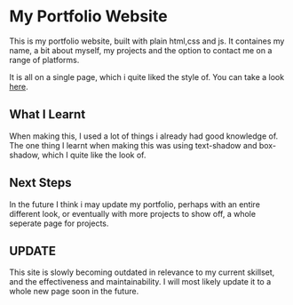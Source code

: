 # My Portfolio Website
This is my portfolio website, built with plain html,css and js.
It containes my name, a bit about myself, my projects and the option to contact me on a range of platforms.

It is all on a single page, which i quite liked the style of. You can take a look [here](https://br3nd0g.github.io/portfolio/).

## What I Learnt
When making this, I used a lot of things i already had good knowledge of. The one thing I learnt when making this was using text-shadow and box-shadow, which I quite like the look of.

## Next Steps
In the future I think i may update my portfolio, perhaps with an entire different look, or eventually with more projects to show off, a whole seperate page for projects.

## UPDATE

This site is slowly becoming outdated in relevance to my current skillset, and the effectiveness and maintainability. I will most likely update it to a whole new page soon in the future.
